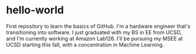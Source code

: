 # hello-world
First repository to learn the basics of GitHub.
I'm a hardware engineer that's transitioning into software. I just graduated with my BS in EE from UCSD, and I'm currently working at Amazon Lab126. I'll be pursuing my MSEE at UCSD starting this fall, with a concentration in Machine Learning.
